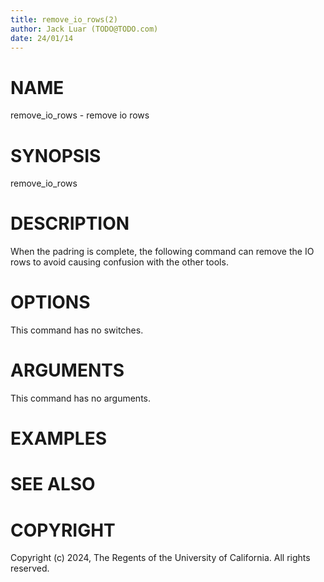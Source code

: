 ```yaml
---
title: remove_io_rows(2)
author: Jack Luar (TODO@TODO.com)
date: 24/01/14
---
```


# NAME

remove_io_rows - remove io rows

# SYNOPSIS

remove_io_rows


# DESCRIPTION

When the padring is complete, the following command can remove the IO rows to avoid causing confusion with the other tools.

# OPTIONS

This command has no switches.

# ARGUMENTS

This command has no arguments.

# EXAMPLES

# SEE ALSO

# COPYRIGHT

Copyright (c) 2024, The Regents of the University of California. All rights reserved.
